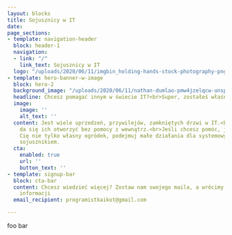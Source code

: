 ```yaml
---
layout: blocks
title: Sojusznicy w IT
date: 
page_sections:
- template: navigation-header
  block: header-1
  navigation:
  - link: "/"
    link_text: Sojusznicy w IT
  logo: "/uploads/2020/06/11/imgbin_holding-hands-stock-photography-png_de7vvb5s1.png"
- template: hero-banner-w-image
  block: hero-2
  background_image: "/uploads/2020/06/11/nathan-dumlao-pmw4jzelqcw-unsplash2.jpg"
  headline: Chcesz pomagać innym w świecie IT?<br>Super, zostałeś właśnie sojusznikiem
  image:
    image: ''
    alt_text: ''
  content: Jest wiele uprzedzeń, przywilejów, zamkniętych drzwi w IT.<br>Często nie
    da się ich otworzyć bez pomocy z wewnątrz.<br>Jeśli chcesz pomóc, jeśli interesuje
    Cię nie tylko własny ogródek, podejmuj małe działania dla systemowych zmian. Zostań
    sojusznikiem.
  cta:
    enabled: true
    url: ''
    button_text: ''
- template: signup-bar
  block: cta-bar
  content: Chcesz wiedzieć więcej? Zostaw nam swojego maila, a wrócimy z większą dawną
    informacji
  email_recipient: programistkaikot@gmail.com

---
```

foo bar